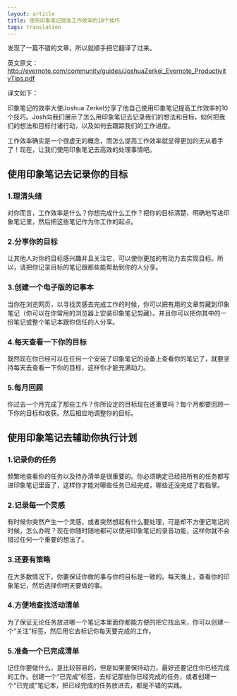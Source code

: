 ```yaml
---
layout: article
title: 使用印象笔记提高工作效率的10个技巧
tags: translation
---
```


发现了一篇不错的文章，所以就顺手把它翻译了过来。

英文原文：http://evernote.com/community/guides/JoshuaZerkel_Evernote_ProductivityTips.pdf


译文如下：

印象笔记的效率大使Joshua Zerkel分享了他自己使用印象笔记提高工作效率的10个技巧。Josh向我们展示了怎么用印象笔记去记录我们的想法和目标，如何把我们的想法和目标付诸行动，以及如何去跟踪我们的工作进度。

工作效率确实是一个很虚无的概念，而怎么提高工作效率就显得更加的无从着手了！现在，让我们使用印象笔记去高效的处理事情吧。


## 使用印象笔记去记录你的目标

### 1.理清头绪

对你而言，工作效率是什么？你想完成什么工作？把你的目标清楚、明确地写进印象笔记里，然后把这些笔记作为你工作的起点。

### 2.分享你的目标

让其他人对你的目标感兴趣并且关注它，可以使你更加的有动力去实现目标。所以，请把你记录目标的笔记跟那些能帮助到你的人分享。

### 3.创建一个电子版的记事本

当你在浏览网页，以寻找灵感去完成工作的时候，你可以把有用的文章剪藏到印象笔记（你可以在你常用的浏览器上安装印象笔记剪藏）。并且你可以把你其中的一份笔记或整个笔记本跟你信任的人分享。

### 4.每天查看一下你的目标

既然现在你已经可以在任何一个安装了印象笔记的设备上查看你的笔记了，就要坚持每天去查看一下你的目标，这样你才能充满动力。

### 5.每月回顾

你过去一个月完成了那些工作？你所设定的目标现在还重要吗？每个月都要回顾一下你的目标和收获。然后相应地调整你的目标。


## 使用印象笔记去辅助你执行计划

### 1.记录你的任务

频繁地查看你的任务以及待办清单是很重要的。你必须确定已经把所有的任务都写进印象笔记里面了，这样你才能对哪些任务已经完成，哪些还没完成了若指掌。

### 2.记录每一个灵感

有时候你突然产生一个灵感，或者突然想起有什么要处理，可是却不方便记笔记的时候，怎么办呢？现在你随时随地都可以使用印象笔记的录音功能，这样你就不会错过任何一个重要的想法了。

### 3.还要有策略

在大多数情况下，你要保证你做的事与你的目标是一致的。每天晚上，查看你的印象笔记，然后选择你明天要做的事。

### 4.方便地查找活动清单

为了保证无论任务放进哪一个笔记本里面你都能方便的把它找出来，你可以创建一个“关注”标签，然后用它去标记你每天要完成的工作。

### 5.准备一个已完成清单

记住你要做什么，是比较容易的，但是如果要保持动力，最好还要记住你已经完成的工作。创建一个“已完成”标签，去标记那些你已经完成的任务，或者创建一个“已完成”笔记本，把已经完成的任务放进去，都是不错的实践。
